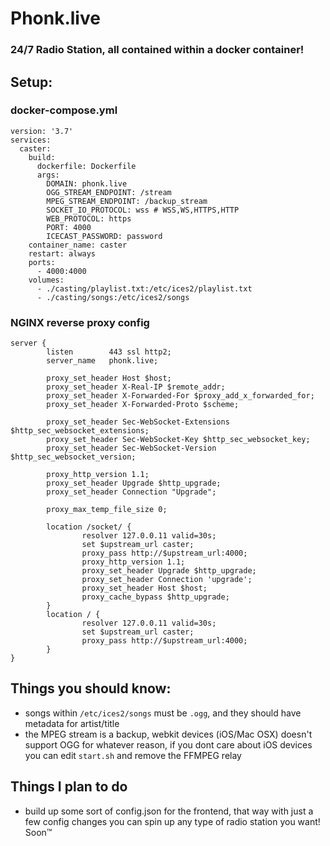 # Phonk.live

### 24/7 Radio Station, all contained within a docker container!

## Setup:

### docker-compose.yml

```
version: '3.7'
services:
  caster:
    build:
      dockerfile: Dockerfile
      args:
        DOMAIN: phonk.live
        OGG_STREAM_ENDPOINT: /stream
        MPEG_STREAM_ENDPOINT: /backup_stream
        SOCKET_IO_PROTOCOL: wss # WSS,WS,HTTPS,HTTP
        WEB_PROTOCOL: https
        PORT: 4000
        ICECAST_PASSWORD: password
    container_name: caster
    restart: always
    ports:
      - 4000:4000
    volumes:
      - ./casting/playlist.txt:/etc/ices2/playlist.txt
      - ./casting/songs:/etc/ices2/songs
```

### NGINX reverse proxy config

```
server {
        listen        443 ssl http2;
        server_name   phonk.live;

        proxy_set_header Host $host;
        proxy_set_header X-Real-IP $remote_addr;
        proxy_set_header X-Forwarded-For $proxy_add_x_forwarded_for;
        proxy_set_header X-Forwarded-Proto $scheme;

        proxy_set_header Sec-WebSocket-Extensions $http_sec_websocket_extensions;
        proxy_set_header Sec-WebSocket-Key $http_sec_websocket_key;
        proxy_set_header Sec-WebSocket-Version $http_sec_websocket_version;

        proxy_http_version 1.1;
        proxy_set_header Upgrade $http_upgrade;
        proxy_set_header Connection "Upgrade";

        proxy_max_temp_file_size 0;

        location /socket/ {
                resolver 127.0.0.11 valid=30s;
                set $upstream_url caster;
                proxy_pass http://$upstream_url:4000;
                proxy_http_version 1.1;
                proxy_set_header Upgrade $http_upgrade;
                proxy_set_header Connection 'upgrade';
                proxy_set_header Host $host;
                proxy_cache_bypass $http_upgrade;
        }
        location / {
                resolver 127.0.0.11 valid=30s;
                set $upstream_url caster;
                proxy_pass http://$upstream_url:4000;
        }
}
```

## Things you should know:

- songs within `/etc/ices2/songs` must be `.ogg`, and they should have metadata for artist/title
- the MPEG stream is a backup, webkit devices (iOS/Mac OSX) doesn't support OGG for whatever reason, if you dont care about iOS devices you can edit `start.sh` and remove the FFMPEG relay

## Things I plan to do

- build up some sort of config.json for the frontend, that way with just a few config changes you can spin up any type of radio station you want! Soon™
